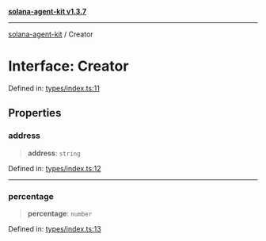 [**solana-agent-kit v1.3.7**](../README.md)

***

[solana-agent-kit](../README.md) / Creator

# Interface: Creator

Defined in: [types/index.ts:11](https://github.com/sendaifun/solana-agent-kit/blob/6acfa958180602da3c2d2ac883bf660ca90dba2f/src/types/index.ts#L11)

## Properties

### address

> **address**: `string`

Defined in: [types/index.ts:12](https://github.com/sendaifun/solana-agent-kit/blob/6acfa958180602da3c2d2ac883bf660ca90dba2f/src/types/index.ts#L12)

***

### percentage

> **percentage**: `number`

Defined in: [types/index.ts:13](https://github.com/sendaifun/solana-agent-kit/blob/6acfa958180602da3c2d2ac883bf660ca90dba2f/src/types/index.ts#L13)
